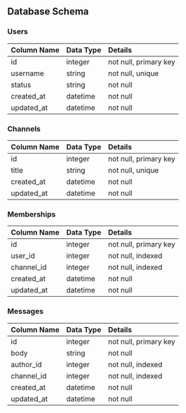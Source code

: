 ## Database Schema

### Users

| Column Name    | Data Type      | Details        |
| :------------- | :------------- | :------------- |
| id             | integer        | not null, primary key       |
| username       | string         | not null, unique       |
| status         | string         | not null       |
| created_at     | datetime       | not null       |
| updated_at     | datetime       | not null       |

### Channels

| Column Name    | Data Type      | Details        |
| :------------- | :------------- | :------------- |
| id             | integer        | not null, primary key       |
| title          | string         | not null, unique       |
| created_at     | datetime       | not null       |
| updated_at     | datetime       | not null       |

### Memberships

| Column Name    | Data Type      | Details        |
| :------------- | :------------- | :------------- |
| id             | integer        | not null, primary key       |
| user_id        | integer        | not null, indexed       |
| channel_id     | integer        | not null, indexed       |
| created_at     | datetime       | not null       |
| updated_at     | datetime       | not null       |

### Messages

| Column Name    | Data Type      | Details        |
| :------------- | :------------- | :------------- |
| id             | integer        | not null, primary key       |
| body           | string         | not null       |
| author_id      | integer        | not null, indexed      |
| channel_id     | integer        | not null, indexed      |
| created_at     | datetime       | not null       |
| updated_at     | datetime       | not null       |

